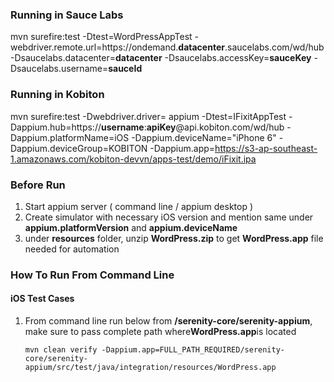 ### Running in Sauce Labs ###

mvn surefire:test -Dtest=WordPressAppTest -webdriver.remote.url=https://ondemand.**datacenter**.saucelabs.com/wd/hub -Dsaucelabs.datacenter=**datacenter** -Dsaucelabs.accessKey=**sauceKey** -Dsaucelabs.username=**sauceId**

### Running in Kobiton ###

mvn surefire:test -Dwebdriver.driver= appium -Dtest=IFixitAppTest -Dappium.hub=https://**username**:**apiKey**@api.kobiton.com/wd/hub -Dappium.platformName=iOS -Dappium.deviceName="iPhone 6" -Dappium.deviceGroup=KOBITON
-Dappium.app=https://s3-ap-southeast-1.amazonaws.com/kobiton-devvn/apps-test/demo/iFixit.ipa

### Before Run ###

1. Start appium server ( command line / appium desktop )
2. Create simulator with necessary iOS version and mention same under __appium.platformVersion__  and __appium.deviceName__
3. under **resources** folder, unzip **WordPress.zip** to get **WordPress.app** file needed for automation

### How To Run From Command Line ###

#### iOS Test Cases ####

1. From command line run below from **/serenity-core/serenity-appium**, make sure to pass complete path where**WordPress.app**is located

   `mvn clean verify -Dappium.app=FULL_PATH_REQUIRED/serenity-core/serenity-appium/src/test/java/integration/resources/WordPress.app`
